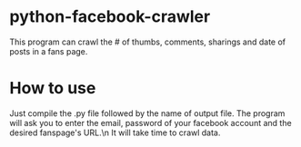 # python-facebook-crawler
This program can crawl the # of thumbs, comments, sharings and date of posts in a fans page.
# How to use
Just compile the .py file followed by the name of output file. 
The program will ask you to enter the email, password of your facebook account and the desired fanspage's URL.\n
It will take time to crawl data.
